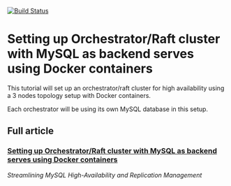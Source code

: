 [![Build Status](https://travis-ci.com/wagnerjfr/orchestrator-raft-mysql.svg?branch=master)](https://travis-ci.com/wagnerjfr/orchestrator-raft-mysql)

# Setting up Orchestrator/Raft cluster with MySQL as backend serves using Docker containers

This tutorial will set up an orchestrator/raft cluster for high availability using a 3 nodes topology setup with Docker containers.

Each orchestrator will be using its own MySQL database in this setup.

## Full article
### [Setting up Orchestrator/Raft cluster with MySQL as backend serves using Docker containers](https://medium.com/@wagnerjfr/setting-up-orchestrator-raft-cluster-with-mysql-as-backend-serves-using-docker-containers-a79869d36516)
_Streamlining MySQL High-Availability and Replication Management_
